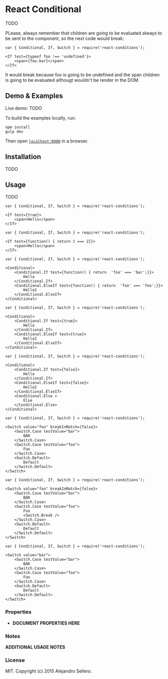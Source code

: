 React Conditional
=======================

TODO

PLease, always remember that children are going to be evaluated always to be sent to the component, so the next code would break:

```
var	{ Conditional, If, Switch } = require('react-conditions');

<If test={typeof foo !== 'undefined'}>
	<span>{foo.bar}</span>
</If>
```

It would break because foo is going to be undefined and the span children is going to be evaluated althougt wouldn't be render in the DOM.

## Demo & Examples

Live demo: TODO

To build the examples locally, run:

```
npm install
gulp dev
```

Then open [`localhost:8000`](http://localhost:8000) in a browser.


## Installation

TODO

## Usage

TODO



```
var	{ Conditional, If, Switch } = require('react-conditions');

<If test={true}>
	<span>Hello</span>
</If>
```

```
var	{ Conditional, If, Switch } = require('react-conditions');

<If test={function() { return 1 === 2}}>
	<span>Hello</span>
</If>
```

```
var	{ Conditional, If, Switch } = require('react-conditions');

<Conditional>
	<Conditional.If test={function() { return  'foo' === 'bar';}}>
		Hello
	</Conditional.If>
	<Conditional.ElseIf test={function() { return  'foo' === 'foo';}}>
		Hello2
	</Conditional.ElseIf>
</Conditional>
```

```
var	{ Conditional, If, Switch } = require('react-conditions');

<Conditional>
	<Conditional.If test={true}>
		Hello
	</Conditional.If>
	<Conditional.ElseIf test={true}>
		Hello2
	</Conditional.ElseIf>
</Conditional>
```

```
var	{ Conditional, If, Switch } = require('react-conditions');

<Conditional>
	<Conditional.If test={false}>
		Hello
	</Conditional.If>
	<Conditional.ElseIf test={false}>
		Hello2
	</Conditional.ElseIf>
	<Conditional.Else >
		Else
	</Conditional.Else>
</Conditional>
```

```
var	{ Conditional, If, Switch } = require('react-conditions');

<Switch value="foo" breakInMatch={false}>
	<Switch.Case testValue="bar">
		BAR
	</Switch.Case>
	<Switch.Case testValue="foo">
		Foo
	</Switch.Case>
	<Switch.Default>
		Default
	</Switch.Default>
</Switch>
```

```
var	{ Conditional, If, Switch } = require('react-conditions');

<Switch value="foo" breakInMatch={false}>
	<Switch.Case testValue="bar">
		BAR
	</Switch.Case>
	<Switch.Case testValue="foo">
		Foo
		<Switch.Break />
	</Switch.Case>
	<Switch.Default>
		Default
	</Switch.Default>
</Switch>
```

```
var	{ Conditional, If, Switch } = require('react-conditions');

<Switch value="bar">
	<Switch.Case testValue="bar">
		BAR
	</Switch.Case>
	<Switch.Case testValue="foo">
		Foo
	</Switch.Case>
	<Switch.Default>
		Default
	</Switch.Default>
</Switch>
```

### Properties

* __DOCUMENT PROPERTIES HERE__

### Notes

__ADDITIONAL USAGE NOTES__

### License

MIT. Copyright (c) 2015 Alejandro Sellero.
